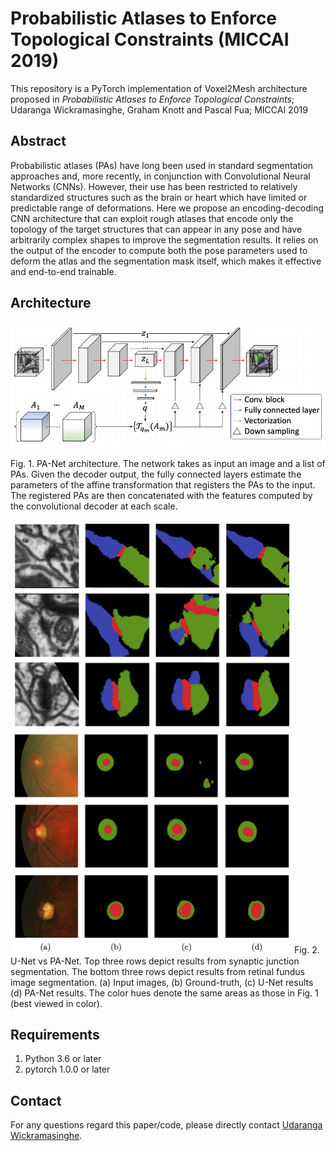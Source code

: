 # Probabilistic Atlases to Enforce Topological Constraints (MICCAI 2019)

This repository is a PyTorch implementation of Voxel2Mesh architecture proposed in *Probabilistic Atlases to Enforce Topological Constraints*; Udaranga Wickramasinghe, Graham Knott and Pascal Fua; MICCAI 2019

## Abstract 
Probabilistic atlases (PAs) have long been used in standard segmentation approaches and, more recently, in conjunction with Convolutional Neural Networks (CNNs). However, their use has been restricted to relatively standardized structures such as the brain or heart which have limited or predictable range of deformations. Here we propose an encoding-decoding CNN architecture that can exploit rough atlases that encode only the topology of the target structures that can appear in any pose and have arbitrarily complex shapes to improve the segmentation results. It relies on the output of the encoder to compute both the pose parameters used to deform the atlas and the segmentation mask itself, which makes it effective and end-to-end trainable.

## Architecture
<img src="./images/architecture.png" width="550">

Fig. 1. PA-Net architecture. The network takes as input an image and a list of PAs.
Given the decoder output, the fully connected layers estimate the parameters of the
affine transformation that registers the PAs to the input. The registered PAs are then
concatenated with the features computed by the convolutional decoder at each scale.


<img src="./images/results.png" width="450">
Fig. 2. U-Net vs PA-Net. Top three rows depict results from synaptic junction segmentation. The bottom three rows depict results from retinal fundus image segmentation. (a) Input images, (b) Ground-truth, (c) U-Net results (d) PA-Net results. The
color hues denote the same areas as those in Fig. 1 (best viewed in color).

## Requirements

1. Python 3.6 or later
2. pytorch 1.0.0 or later  

## Contact
For any questions regard this paper/code, please directly contact [Udaranga Wickramasinghe](mailto:udaranga.wickramasinghe@epfl.ch).

